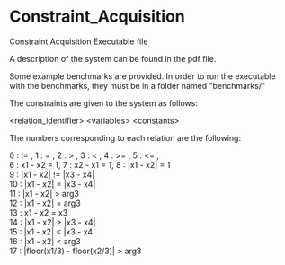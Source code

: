 # Constraint_Acquisition
Constraint Acquisition Executable file

A description of the system can be found in the pdf file.

Some example benchmarks are provided. In order to run the executable with the benchmarks, they must be in a folder named "benchmarks/"

The constraints are given to the system as follows:

\<relation_identifier\> \<variables\> \<constants\>

The numbers corresponding to each relation are the following:
  
0 : != , 1 : = , 2 : > , 3 : < , 4 : >= , 5 : <= , 		<br />
6 : x1 - x2 = 1, 7 : x2 - x1 = 1, 8 : |x1 - x2| = 1		<br />
9 : |x1 - x2| != |x3 - x4|								<br />
10 : |x1 - x2| = |x3 - x4|								<br />
11 : |x1 - x2| > arg3									<br />
12 : |x1 - x2| = arg3									<br />
13 : x1 - x2 = x3									<br />
14 : |x1 - x2| > |x3 - x4|								<br />
15 : |x1 - x2| < |x3 - x4|								<br />
16 : |x1 - x2| < arg3									<br />
17 : |floor(x1/3) - floor(x2/3)| > arg3					<br />
